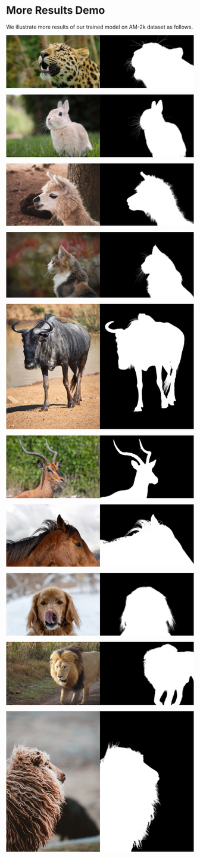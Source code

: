 # More Results Demo

We illustrate more results of our trained model on AM-2k dataset as follows.

<img src="src/sample8.jpg" width="50%"><img src="src/sample8.png" width="50%">

<img src="src/sample5.jpg" width="50%"><img src="src/sample5.png" width="50%">


<img src="src/sample12.jpg" width="50%"><img src="src/sample12.png" width="50%">

<img src="src/sample14.jpg" width="50%"><img src="src/sample14.png" width="50%">

<img src="src/sample13.jpg" width="50%"><img src="src/sample13.png" width="50%">

<img src="src/sample4.jpg" width="50%"><img src="src/sample4.png" width="50%">







<img src="src/sample10.jpg" width="50%"><img src="src/sample10.png" width="50%">

<img src="src/sample11.jpg" width="50%"><img src="src/sample11.png" width="50%">

<img src="src/sample6.jpg" width="50%"><img src="src/sample6.png" width="50%">

<!-- <img src="src/sample7.jpg" width="50%"><img src="src/sample7.png" width="50%"> -->

<img src="src/sample9.jpg" width="50%"><img src="src/sample9.png" width="50%">


